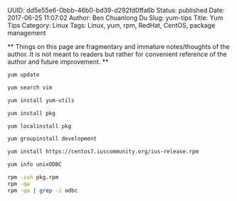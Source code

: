 UUID: dd5e55e6-0bbb-46b0-bd39-d292fd0ffa6b
Status: published
Date: 2017-06-25 11:07:02
Author: Ben Chuanlong Du
Slug: yum-tips
Title: Yum Tips
Category: Linux
Tags: Linux, yum, rpm, RedHat, CentOS, package management

**
Things on this page are
fragmentary and immature notes/thoughts of the author.
It is not meant to readers
but rather for convenient reference of the author and future improvement.
**

```bash
yum update

yum search vim

yum install yum-utils

yum install pkg

yum localinstall pkg

yum groupinstall development

yum install https://centos7.iuscommunity.org/ius-release.rpm

yum info unixODBC 

rpm -ivh pkg.rpm
rpm -qa
rpm -qa | grep -i odbc
```
